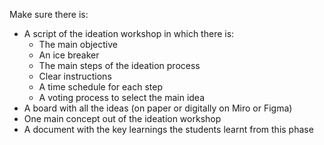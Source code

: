 Make sure there is: 

- A script of the ideation workshop in which there is:
    - The main objective
    - An ice breaker
    - The main steps of the ideation process
    - Clear instructions
    - A time schedule for each step
    - A voting process to select the main idea
- A board with all the ideas (on paper or digitally on Miro or Figma)
- One main concept out of the ideation workshop
- A document with the key learnings the students learnt from this phase
